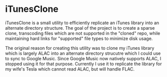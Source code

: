 iTunesClone
==================

iTunesClone is a small utility to efficiently replicate an iTunes library into an alternate directory structure. The goal of the project is to create a sparse clone, transcoding files which are not supported in the "cloned" repo, while maintaining hard links for "supported" file types to minimize disk usage.

The original reason for creating this utility was to clone my iTunes library which is largely ALAC into an alternate directory strucutre which I could use to sync to Google Music. Since Google Music now natively supports ALAC, I stopped using it for that purpose. Currently I use it to replicate the library for my wife's Tesla which cannot read ALAC, but will handle FLAC.
